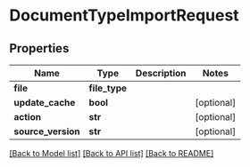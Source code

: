 # DocumentTypeImportRequest


## Properties
Name | Type | Description | Notes
------------ | ------------- | ------------- | -------------
**file** | **file_type** |  | 
**update_cache** | **bool** |  | [optional] 
**action** | **str** |  | [optional] 
**source_version** | **str** |  | [optional] 

[[Back to Model list]](../README.md#documentation-for-models) [[Back to API list]](../README.md#documentation-for-api-endpoints) [[Back to README]](../README.md)


